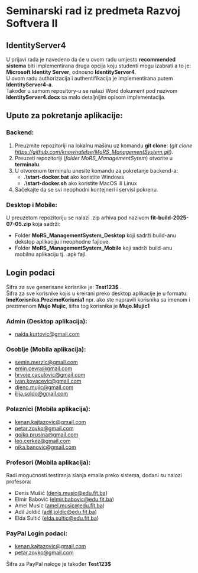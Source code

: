 # Seminarski rad iz predmeta Razvoj Softvera II

## IdentityServer4

U prijavi rada je navedeno da će u ovom radu umjesto **recommended sistema** biti implementirana druga opcija koju studenti mogu izabrati a to je: **Microsoft Identity Server**, odnosno **IdentityServer4**. <br>
U ovom radu authorizacija i authentifikacija je implementirana putem **IdentityServer4-a**. <br>
Također u samom repository-u se nalazi Word dokument pod nazivom **IdentityServer4.docx** sa malo detaljnijim opisom implementacija. <br>

## Upute za pokretanje aplikacije:

### Backend:

1. Preuzmite repozitoriji na lokalnu mašinu uz komandu **git clone**: (_git clone https://github.com/knowhatelse/MoRS_ManagementSystem.git_).
2. Preuzeti repozitoriji (_folder MoRS_ManagementSytem_) otvorite u **terminalu**.
3. U otvorenom terminalu unesite komandu za pokretanje backend-a:
	- **.\start-docker.bat** ako koristite Windows
	- **.\start-docker.sh** ako koristite MacOS ili Linux
4. Sačekajte da se svi neophodni kontejneri i servisi pokrenu.

### Desktop i Mobile:
U preuzetom repozitoriju se nalazi .zip arhiva pod nazivom **fit-build-2025-07-05.zip** koja sadrži:
- Folder **MoRS_ManagementSystem_Desktop** koji sadrži build-anu dekstop aplikaciju i neophodne fajlove.
- Folder **MoRS_ManagementSystem_Mobile** koji sadrži build-anu mobilnu aplikaciju tj. .apk fajl.

## Login podaci

Šifra za sve generisane korisnike je: **Test123$** . <br>
Šifra za sve korisnike kojis u kreirani preko desktop aplikacije je u formatu: **ImeKorisnika.PrezimeKorisnia1** npr. ako ste napravili korisnika sa imenom i prezimenom **Mujo Mujic**, šifra tog korisnika je **Mujo.Mujic1**

### Admin (Desktop aplikacija):
- naida.kurtovic@gmail.com

### Osoblje (Mobila aplikacija):
- semin.merzic@gmail.com
- emin.cevra@gmail.com
- hrvoje.caculovic@gmail.com
- ivan.kovacevic@gmail.com
- djeno.mujic@gmail.com
- ilija.soldo@gmail.com

### Polaznici (Mobila aplikacija):
- kenan.kajtazovic@gmail.com
- petar.zovko@gmail.com
- gojko.prusina@gmail.com
- leo.cerkez@gmail.com
- nika.banovic@gmail.com

### Profesori (Mobila aplikacija):
Radi mogućnosti testiranja slanja emaila preko sistema, dodani su nalozi profesora: 
- Denis Mušić (denis.music@edu.fit.ba)
- Elmir Babović (elmir.babovic@edu.fit.ba)
- Amel Music (amel.music@edu.fit.ba)
- Adil Joldić (adil.joldic@edu.fit.ba)
- Elda Sultić (elda.sultic@edu.fit.ba)

### PayPal Login podaci:
- kenan.kajtazovic@gmail.com 
- petar.zovko@gmail.com 

Šifra za PayPal naloge je također **Test123$**



